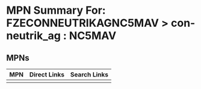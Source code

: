 



# MPN Summary For: FZECONNEUTRIKAGNC5MAV > con-neutrik_ag : NC5MAV

## MPNs
  

|MPN|Direct Links|Search Links|
| :--- | :--- | :--- |
||||
